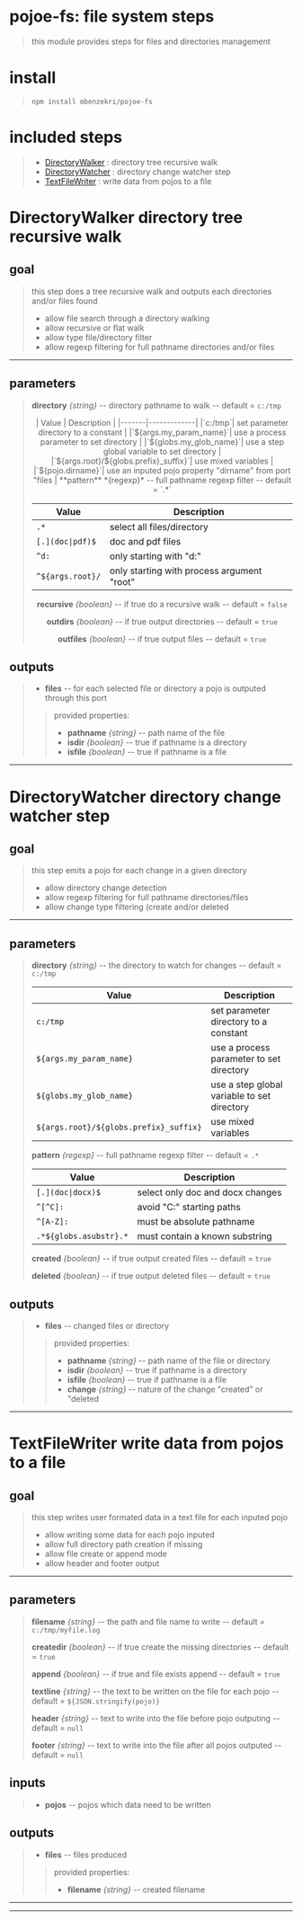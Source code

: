 
# pojoe-fs: file system steps
>this module provides steps for files and directories management
# install

>`npm install mbenzekri/pojoe-fs`

# included steps 
>- [DirectoryWalker](#directorywalker-directory-tree-recursive-walk) : directory tree recursive walk
>- [DirectoryWatcher](#directorywatcher-directory-change-watcher-step) : directory change watcher step
>- [TextFileWriter](#textfilewriter-write-data-from-pojos-to-a-file) : write data from pojos to a file
# DirectoryWalker directory tree recursive walk
>

## goal

>this step does a tree recursive walk and outputs each directories and/or files found
>- allow file search through a directory walking  
>- allow recursive or flat walk 
>- allow type file/directory filter 
>- allow regexp filtering for full pathname directories and/or files 

---
## parameters
> **directory** *{string}* -- directory pathname to walk  -- default = `c:/tmp`
> <center>
>| Value | Description | 
>|-------|-------------| 
>|`c:/tmp`| set parameter directory to a constant |
>|`${args.my_param_name}`| use a process parameter to set directory |
>|`${globs.my_glob_name}`| use a step global variable to set directory |
>|`${args.root}/${globs.prefix}_suffix}`| use mixed variables |
>|`${pojo.dirname}`| use an inputed pojo property "dirname" from port "files |
> **pattern** *{regexp}* -- full pathname regexp filter  -- default = `.*`
> 
>| Value | Description | 
>|-------|-------------| 
>|`.*`| select all files/directory |
>|`[.](doc\|pdf)$`| doc and pdf files |
>|`^d:`| only starting with "d:" |
>|`^${args.root}/`| only starting with process argument "root" |
> **recursive** *{boolean}* -- if true do a recursive walk  -- default = `false`
> 
> **outdirs** *{boolean}* -- if true output directories  -- default = `true`
> 
> **outfiles** *{boolean}* -- if true output files  -- default = `true`
> </center>

## outputs
>- **files** -- for each selected file or directory a pojo is outputed through this port 
>> provided properties: 
>>- **pathname** *{string}* -- path name of the file
>>- **isdir** *{boolean}* -- true if pathname is a directory
>>- **isfile** *{boolean}* -- true if pathname is a file


---

# DirectoryWatcher directory change watcher step
>

## goal

>this step emits a pojo for each change in a given directory
>- allow directory change detection 
>- allow regexp filtering for full pathname directories/files 
>- allow change type filtering (create and/or deleted 

---
## parameters
> **directory** *{string}* -- the directory to watch for changes  -- default = `c:/tmp`
> 
>| Value | Description | 
>|-------|-------------| 
>|`c:/tmp`| set parameter directory to a constant |
>|`${args.my_param_name}`| use a process parameter to set directory |
>|`${globs.my_glob_name}`| use a step global variable to set directory |
>|`${args.root}/${globs.prefix}_suffix}`| use mixed variables |
> **pattern** *{regexp}* -- full pathname regexp filter  -- default = `.*`
> 
>| Value | Description | 
>|-------|-------------| 
>|`[.](doc\|docx)$`| select only doc and docx changes |
>|`^[^C]:`| avoid "C:" starting paths  |
>|`^[A-Z]:`| must be absolute pathname |
>|`.*${globs.asubstr}.*`| must contain a known substring |
> **created** *{boolean}* -- if true output created files  -- default = `true`
> 
> **deleted** *{boolean}* -- if true output deleted files   -- default = `true`
> 

## outputs
>- **files** -- changed files or directory 
>> provided properties: 
>>- **pathname** *{string}* -- path name of the file or directory
>>- **isdir** *{boolean}* -- true if pathname is a directory
>>- **isfile** *{boolean}* -- true if pathname is a file
>>- **change** *{string}* -- nature of the change "created" or "deleted


---

# TextFileWriter write data from pojos to a file
>

## goal

>this step writes user formated data in a text file for each inputed pojo
>- allow writing some data for each pojo inputed 
>- allow full directory path creation if missing 
>- allow file create or append mode 
>- allow header and footer output 

---
## parameters
> **filename** *{string}* -- the path and file name to write  -- default = `c:/tmp/myfile.log`
> 
> **createdir** *{boolean}* -- if true create the missing directories  -- default = `true`
> 
> **append** *{boolean}* -- if true and file exists append   -- default = `true`
> 
> **textline** *{string}* -- the text to be written on the file for each pojo  -- default = `${JSON.stringify(pojo)}`
> 
> **header** *{string}* -- text to write into the file before pojo outputing  -- default = `null`
> 
> **footer** *{string}* -- text to write into the file after all pojos outputed  -- default = `null`
> 
## inputs
>- **pojos** -- pojos which data need to be written 

## outputs
>- **files** -- files produced 
>> provided properties: 
>>- **filename** *{string}* -- created filename


---

---
